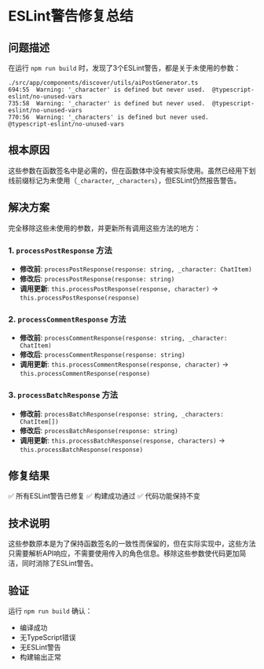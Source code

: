 # ESLint警告修复总结

## 问题描述
在运行 `npm run build` 时，发现了3个ESLint警告，都是关于未使用的参数：

```
./src/app/components/discover/utils/aiPostGenerator.ts
694:55  Warning: '_character' is defined but never used.  @typescript-eslint/no-unused-vars
735:58  Warning: '_character' is defined but never used.  @typescript-eslint/no-unused-vars
770:56  Warning: '_characters' is defined but never used.  @typescript-eslint/no-unused-vars
```

## 根本原因
这些参数在函数签名中是必需的，但在函数体中没有被实际使用。虽然已经用下划线前缀标记为未使用（`_character`, `_characters`），但ESLint仍然报告警告。

## 解决方案
完全移除这些未使用的参数，并更新所有调用这些方法的地方：

### 1. `processPostResponse` 方法
- **修改前**: `processPostResponse(response: string, _character: ChatItem)`
- **修改后**: `processPostResponse(response: string)`
- **调用更新**: `this.processPostResponse(response, character)` → `this.processPostResponse(response)`

### 2. `processCommentResponse` 方法
- **修改前**: `processCommentResponse(response: string, _character: ChatItem)`
- **修改后**: `processCommentResponse(response: string)`
- **调用更新**: `this.processCommentResponse(response, character)` → `this.processCommentResponse(response)`

### 3. `processBatchResponse` 方法
- **修改前**: `processBatchResponse(response: string, _characters: ChatItem[])`
- **修改后**: `processBatchResponse(response: string)`
- **调用更新**: `this.processBatchResponse(response, characters)` → `this.processBatchResponse(response)`

## 修复结果
✅ 所有ESLint警告已修复
✅ 构建成功通过
✅ 代码功能保持不变

## 技术说明
这些参数原本是为了保持函数签名的一致性而保留的，但在实际实现中，这些方法只需要解析API响应，不需要使用传入的角色信息。移除这些参数使代码更加简洁，同时消除了ESLint警告。

## 验证
运行 `npm run build` 确认：
- 编译成功
- 无TypeScript错误
- 无ESLint警告
- 构建输出正常 